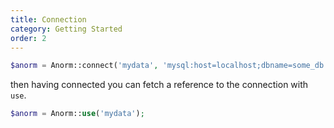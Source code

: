 ```yaml
---
title: Connection
category: Getting Started
order: 2
---
```


```php
$anorm = Anorm::connect('mydata', 'mysql:host=localhost;dbname=some_db', 'user', 'password');
```

then having connected you can fetch a reference to the connection with `use`.

```php
$anorm = Anorm::use('mydata');
```
